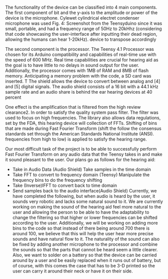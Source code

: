 The functionality of the device can be classified into 4 main components.
The first component of bit and the y-axis to the amplitude or power of the device is the microphone. Cylewet cylindrical electret condenser microphone was used Fig. 4: Screenshot from the Teensyduino since it was small, portable, and had a frequency range of 50Hz to 20kHhz (considering that code showcasing the user-interface after inputting their dead region, allowing the humans can hear 1-20kHz). device to transpose accordingly

The second component is the processor. The Teensy 4.1 Processor was chosen for its Arduino compatibility and capabilities of real-time use with the speed of 600 MHz. Real time capabilities are crucial for hearing aid as the goal is to have little to no delays in sound output for the user.
Additionally, the processor comes with 1MB of RAM and 8MB of flash memory. Anticipating a memory problem with the code, a SD card was inserted.   T
The shield allows the device to convert between analog and [4] and [5]
digital signals. 
The audio shield consists of a 16 bit with a 44.1 kHz sample rate and an audio share is behind the ear hearing devices at 40 percent 

 One effect is the amplification that is filtered from the high review clearance2. In order to satisfy the quality system pass filter. The filter was used to focus on high frequencies. The library also allows data regulations, set by the FDA, this hearing device will collection of FFTs. Shifting of bins that are made during Fast Fourier Transform (shift the follow the consensus standards set through the American Standards National Institute (ANSI).
frequencies from high to low) is applied to satisfy the hearing range.

Our most difficult task of the project is to be able to successfully perform Fast Fourier
Transform on any audio data that the Teensy takes in and make it sound pleasant to the user. Our plans go as follows for the hearing aid:
- Take in Audio Data (Audio Shield) Take samples in the time domain
- Take FFT to convert to frequency domain (Teensy) Manipulate the frequency bins to do the
frequency shifting
- Take (Inverse)IFFT to convert back to time domain
- Send samples back to the audio interface(Audio Shield)
   Currently, we have completed the following, but when audio is heard by the user, it sounds
very robotic and lacks some natural sound to it. We are currently working on making the sound of the hearing aid feel more natural to the user and allowing the person to be able to have the adaptability to change the filtering so that higher or lower frequencies can be shifted according to the user. Additionally, we will be working on adding more bins to the code so that instead of there being around 700 there is around 100, we believe that this will help the user hear more
precise sounds and have natural flow to it.
   The naturality of the sound can also be fixed by adding another microphone to the processor and combine the sounds so that the parts that cannot be heard seem a little clearer.
   Also, we want to solder on a battery so that the device can be carried around by a user and be easily replaced when it runs out of battery, but of course, with this comes the case that has to be 3-D printed so the user can carry it around their neck or have it on their side.
